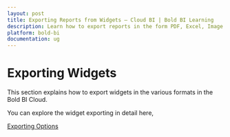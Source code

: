 ```yaml
---
layout: post
title: Exporting Reports from Widgets – Cloud BI | Bold BI Learning
description: Learn how to export reports in the form PDF, Excel, Image and CSV from widgets in cloud-hosted Bold BI.
platform: bold-bi
documentation: ug
---
```


# Exporting Widgets

This section explains how to export widgets in the various formats in the Bold BI Cloud.

You can explore the widget exporting in detail here,

[Exporting Options](/cloud-bi/working-with-dashboards/preview-dashboard/exporting-reports-from-widgets/exporting-options/)